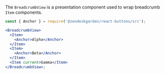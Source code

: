 The `BreadcrumbView` is a presentation component used to wrap breadcrumb
`Item` components.

```jsx
const { Anchor } = require('@zendeskgarden/react-buttons/src');

<BreadcrumbView>
  <Item>
    <Anchor>Alpha</Anchor>
  </Item>
  <Item>
    <Anchor>Beta</Anchor>
  </Item>
  <Item current>Gamma</Item>
</BreadcrumbView>;
```
